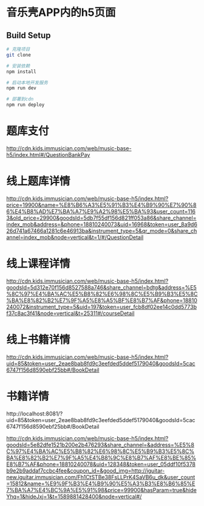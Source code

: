 # 音乐壳APP内的h5页面


## Build Setup

``` bash
# 克隆项目
git clone

# 安装依赖
npm install

# 启动本地开发服务
npm run dev

# 部署到cdn
npm run deploy

```
# 题库支付
http://cdn.kids.immusician.com/web/music-base-h5/index.html#/QuestionBankPay
# 线上题库详情
http://cdn.kids.immusician.com/web/music-base-h5/index.html?price=19900&name=%E8%B6%A3%E5%91%B3%E4%B9%90%E7%90%86%E4%B8%AD%E7%BA%A7%E9%A2%98%E5%BA%93&user_count=1163&old_price=29900&goodsId=5db7f55df156d821ff053a86&share_channel=index_mob&address=&phone=18810240073&uid=16968&token=user_8a9d626d741a67466a1281c6e46913ba&instrument_type=5&qr_mode=0&share_channel=index_mob&node=vertical&t=1/#/QuestionDetail
# 线上课程详情
http://cdn.kids.immusician.com/web/music-base-h5/index.html?goodsId=5d312e70f156d8527588a746&share_channel=bdtg&address=%E5%8C%97%E4%BA%AC%E5%B8%82%E6%98%8C%E5%B9%B3%E5%8C%BA%E8%82%B2%E7%9F%A5%E8%A5%BF%E8%B7%AF&phone=18810240072&instrument_type=5&uid=197&token=user_fcb8df02ee14c0dd5773bf37c8ac3f41&node=vertical&t=25311#/courseDetail
# 线上书籍详情
http://cdn.kids.immusician.com/web/music-base-h5/index.html?uid=85&token=user_2eae8bab8fd9c3eefded5ddef5179040&goodsId=5cac6747f156d8590ebf25bb#/BookDetail


# 书籍详情
http://localhost:8081/?uid=85&token=user_2eae8bab8fd9c3eefded5ddef5179040&goodsId=5cac6747f156d8590ebf25bb#/BookDetail

http://cdn.kids.immusician.com/web/music-base-h5/index.html?goodsId=5e82dfe1521b200e2b476293&share_channel=&address=%E5%8C%97%E4%BA%AC%E5%B8%82%E6%98%8C%E5%B9%B3%E5%8C%BA%E8%82%B2%E7%9F%A5%E4%B8%9C%E8%B7%AF%E8%BE%85%E8%B7%AF&phone=18810240078&uid=128348&token=user_05ddf10f5378b9e2b9addaf7ccbc4fee&coupon_id=&good_img=http://iguitar-new.iguitar.immusician.com/Fh1CtSTBe38FsLLPrK4SaVB6u_dk&user_count=15812&name=%E9%9F%B3%E4%B9%90%E5%A3%B3%E8%B6%85%E7%BA%A7%E4%BC%9A%E5%91%98&price=99900&hasParam=true&hideYhq=1&hideJxj=1&t=1589881428400&node=vertical#/